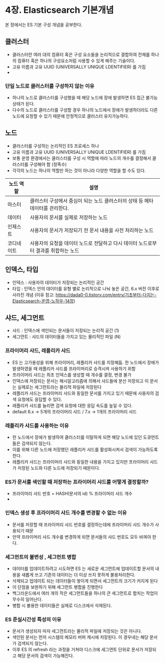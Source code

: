 # 4장. Elasticsearch 기본개념
본 장에서는 ES 기본 구성 개념을 공부한다.

## 클러스터
- 클러스터란 여러 대의 컴퓨터 혹은 구성 요소들을 논리적으로 결합하여 전체를 하나의 컴퓨터 혹은 하나의 구성요소처럼 사용할 수 있게 해주는 기술이다.
- 고유 이름과 고유 UUID (UNIVERSALLY UNIQUE LDENTIFIER) 를 가짐
- 

### 단일 노드로 클러스터를 구성하지 않는 이유
- 하나의 노드로 클러스터를 구성했을 때 해당 노드에 장애 발생하면 ES 접근 불가능 상태가 된다.
- 다수의 노드로 클러스터를 구성할 경우 하나의 노드에서 장애가 발생하더라도 다른 노드에 요청할 수 있기 때문에 안정적으로 클러스터 유지가능하다.

## 노드
- 클러스터를 구성하는 논리적인 ES 프로세스 하나
- 고유 이름과 고유 UUID (UNIVERSALLY UNIQUE LDENTIFIER) 를 가짐
- 보통 운영 환경에서는 클러스터를 구성 시 역할에 따라 노드의 개수를 결정해서 클러스터를 구성해야 함 (정족수)
- 각각의 노드는 하나의 역할만 하는 것이 아니라 다양한 역할을 할 수도 있다.

| 노드 역할 | 설명 |
| ------ | ------ |
| 마스터 | 클러스터 구성에서 중심이 되는 노드 클러스터의 상태 등 메타데이터를 관리한다. |
| 데이터 |사용자의 문서를 실제로 저장하는 노드|
| 인제스트 | 사용자의 문서가 저장되기 전 문서 내용을 사전 처리하는 노드 |
| 코디네이트 | 사용자의 요청을 데이터 노드로 전달하고 다시 데이터 노드로부터 결과를 취합하는 노드|

## 인덱스, 타입
- 인덱스 : 사용자의 데이터가 저장되는 논리적인 공간
- 타입 : 인덱스 안의 데이터를 유형 별로 논리적으로 나눠 놓은 공간, 6.x 버전 이후로 사라진 개념 (이유 참고: https://dada0-0.tistory.com/entry/기초부터-다지는-Elasticsearch-운영-노하우-14장)

## 샤드, 세그먼트
- 샤드 : 인덱스에 색인되는 문서들이 저장되는 논리적 공간 (1)
- 세그먼트 : 샤드의 데이터들을 가지고 있는 물리적인 파일 (N)

### 프라이머리 샤드, 레플리카 샤드
- ES 는 고가용성을 위해 프라이머리, 레플리카 샤드를 지정해둠. 한 노드에서 장애가 발생하였을 때 레플리카 샤드를 프라이머리로 승격시켜 사용하기 위함
- 프라이머리 샤드는 최초 인덱스를 생성할 때 개수를 결정, 변경 불가
- 인덱스에 저장되는 문서는 해시알고리즘에 의해서 샤드들에 분산 저장되고 이 문서는 실제로는 세그먼트라는 물리적 파일에 저장된다
- 레플리카 샤드는 프라이머리 샤드와 동일한 문서를 가지고 있기 때문에 사용자의 검색 요청에도 응답할 수 있다. 
- 레플리카 샤드를 늘리면 검색 요청에 대한 응답 속도를 높일 수 있다.
- default 6.x -> 5개의 프라이머리 샤드 / 7.x -> 1개의 프라이머리 샤드

### 레플리카 샤드를 사용하는 이유
- 한 노드에서 장애가 발생하여 클러스터를 이탈하게 되면 해당 노드에 있던 도큐먼트들은 검색되지 않는다.
- 이를 위해 다른 노드에 저장했던 레플리카 샤드를 활성화시켜서 검색이 가능하도록 한다.
- 레플리카 샤드는 프라이머리 샤드와 동일한 내용을 가지고 있지만 프라이머리 샤드가 저장된 노드와 다른 노드에 저장되기  때문이다.

### ES가 문서를 색인할 때 저장하는 프라이머리 샤드를 어떻게 결정할까?
- 프라이머리 샤드 번호 = HASH(문서의 id) % 프라이머리 샤드 개수
- 
### 인덱스 생성 후 프라이머리 샤드 개수를 변경할 수 없는 이유
- 문서를 저장할 때 프라이머리 샤드 번호를 결정하는데에 프라이머리 샤드 개수가 사용되기 때문
- 만약 프라이머리 샤드 개수를 변경하게 되면 문서들의 샤드 번호도 모두 바껴야 한다.

### 세그먼트의 불변성 , 세그먼트 병합
- 데이터를 업데이트하려고 시도하면 ES 는 새로운 세그먼트에 업데이트할 문서의 내용을 새롭게 쓰고 기존의 데이터는 더 이상 쓰지 못하게 불용처리한다.
- 삭제되고 업데이트 되는 데이터들이 쌓이게 되면서 세그먼트의 크기가 커지게 된다 
- 이 단점을 보완하기 위해 세그먼트 병합을 진행한다
- 백그라운드에서 여러 개의 작은 세그먼트들을 하나의 큰 세그먼트로 합치는 작업이 무수히 일어난다.
- 병합 시 불용한 데이터들은 실제로 디스크에서 삭제된다.

### ES 준실시간성 특성의 이유
- 문서가 생성되자 마자 세그먼트라는 물리적 파일에 저장되는 것은 아니다.
- 색인된 문서는 먼저 시스템의 메모리 버퍼 캐시에 저장된다. 이 경우네는 해당 문서가 검색되지 않는다.
- 이후 ES 의 refresh 라는 과정을 거쳐야 디스크에 세그먼트 단위로 문서가 저장되고 해당 문서의 검색이 가능해진다.


